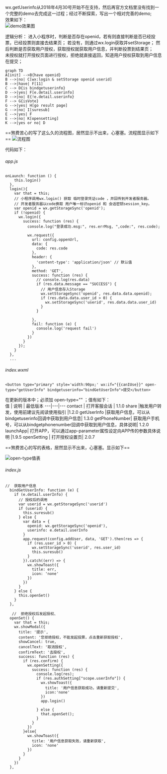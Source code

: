 wx.getUserinfo从2018年4月30号开始不在支持，然后再官方文档里没有找到一个完整的demo去完成这一过程；经过不断探索，写出一个相对完善的demo;  
效果如下：  
![demo效果图](https://github.com/liyiyy/MarkdownPhotos/blob/master/images/01/wxmini-01.gif)


逻辑分析：
进入小程序时，判断是否存在openid，若有则直接判断是否已经投票，已经投票则直接去结果页；   若没有，则通过wx.login获取并setStorage；    然后判断是否获取用户授权，获取授权就获取用户信息，并判断投票到结果页；   
未授权就打开授权页面进行授权，拒绝就直接返回，知道用户授权获取到用户信息在提交；
```
graph TD
A[init] -->B{have openid}
B -->|no| C[wx:login & setStorage openid userid]
B -->|have| F[11]
C --> D{is bindgetuserinfo}
D -->|yes| F[e.detail.userinfo]
D -->|no| E{!e.detail.userinfo}
F --> G{isVote}
G -->|yes| H[go result page]
G -->|no| I[suresub]
E -->|yes| F
E -->|no| K[opensetting]
K -->|yes or no| D
```
==煞费苦心的写了这么久的流程图，居然显示不出来，心塞塞。流程图显示如下==
![流程图](https://github.com/liyiyy/MarkdownPhotos/blob/master/images/01/02.png)

代码如下：


###### app.js
```
onLaunch: function () {
    this.login()
  },
  login(){
    var that = this;
    // 小程序调用wx.login() 获取 临时登录凭证code ，并回传到开发者服务器。
    // 开发者服务器以code换取 用户唯一标识openid 和 会话密钥session_key。
    var openid = wx.getStorageSync('openid');
    if (!openid) {
      wx.login({
        success: function (res) {
          console.log("登录成功.msg:", res.errMsg, ",code:", res.code);

          wx.request({
            url: config.oppenUrl,
            data: {
              code: res.code
            },
            header: {
              'content-type': 'application/json' // 默认值
            },
            method: 'GET',
            success: function (res) {
              // console.log(res.data)
              if (res.data.message == "SUCCESS") {
                // 用户信息存入Storage
                wx.setStorageSync('openid', res.data.data.openid);
                if (res.data.data.user_id > 0) {
                  wx.setStorageSync('userid', res.data.data.user_id)
                }
              }

            },
            fail: function (e) {
              console.log('request fail')
            }
          })
        }
      });
    }
  },
  ...

```
###### index.wxml
```
<button type="primary" style='width:90px;' wx:if="{{canIUse}}" open-type="getUserInfo" bindgetuserinfo="bindGetUserInfo">提交</button>
```
 在更新的版本中；必须加 open-type=""  ；值有如下：  
 值 | 	说明 | 	最低版本
---|---|---
contact	 |  打开客服会话 |	1.1.0
share	|触发用户转发，使用前建议先阅读使用指引	|1.2.0
getUserInfo	|获取用户信息，可以从bindgetuserinfo回调中获取到用户信息|	1.3.0
getPhoneNumber|	获取用户手机号，可以从bindgetphonenumber回调中获取到用户信息，具体说明|	1.2.0
launchApp|	打开APP，可以通过app-parameter属性设定向APP传的参数具体说明	|1.9.5
openSetting |	打开授权设置页|	2.0.7  

==煞费苦心的写的表格，居然显示不出来，心塞塞。显示如下==  

![open-type值表](https://github.com/liyiyy/MarkdownPhotos/blob/master/images/01/03.png)
###### index.js
```
//  获取用户信息
  bindGetUserInfo: function (e) {
    if (e.detail.userInfo) {     
      // 授权后的调用
      var userid = wx.getStorageSync('userid')
      if (userid) {
        this.suresub()
      } else {
        var data = {
          openid: wx.getStorageSync('openid'),
          userinfo: e.detail.userInfo
        }
        app.request(config.addUser, data, 'GET').then(res => {
          if (res.user_id > 0) {
            wx.setStorageSync('userid', res.user_id)
            this.suresub()
          }
        }).catch((err) => {
          wx.showToast({
            title: err,
            icon: 'none'
          })
        })
      }
    } else {
      this.openSet()
    }
  },
  
   //  拒绝授权后发起授权、
  openSet() {
    var that = this;
    wx.showModal({
      title: '提示',
      content: '您拒绝授权，不能发起投票，点击重新获取授权',
      showCancel: true,
      cancelText: '取消授权',
      confirmText: '去授权',
      success: function (res) {
        if (res.confirm) {
          wx.openSetting({
            success: function (res) {
              console.log(res);
              if (res.authSetting["scope.userInfo"]) {
                wx.showToast({
                  title: '用户信息获取成功，请重新提交',
                  icon:'none'
                })
                app.login()

              } else {
                that.openSet();
              }
            }
          })
        }else{
          wx.showToast({
            title: '用户信息获取失败，请重新获取',
            icon: 'none'
          })
        }
      }
    })
  },
```




























